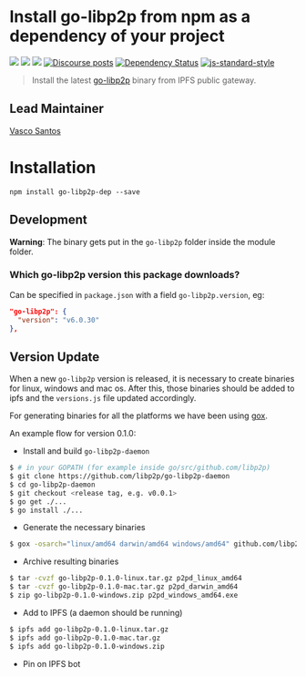 Install go-libp2p from npm as a dependency of your project
========================================================

[![](https://img.shields.io/badge/made%20by-Protocol%20Labs-blue.svg?style=flat-square)](http://protocol.ai)
[![](https://img.shields.io/badge/project-libp2p-yellow.svg?style=flat-square)](http://libp2p.io/)
[![](https://img.shields.io/badge/freenode-%23libp2p-yellow.svg?style=flat-square)](http://webchat.freenode.net/?channels=%23libp2p)
[![Discourse posts](https://img.shields.io/discourse/https/discuss.libp2p.io/posts.svg)](https://discuss.libp2p.io)
[![Dependency Status](https://david-dm.org/libp2p/npm-go-libp2p-dep.svg?style=flat-square)](https://david-dm.org/libp2p/npm-go-libp2p-dep)
[![js-standard-style](https://img.shields.io/badge/code%20style-standard-brightgreen.svg?style=flat-square)](https://github.com/feross/standard)

> Install the latest [go-libp2p](https://github.com/libp2p/go-libp2p/) binary from IPFS public gateway.

## Lead Maintainer

[Vasco Santos](https://github.com/vasco-santos)

# Installation

```
npm install go-libp2p-dep --save
```

## Development

**Warning**: The binary gets put in the `go-libp2p` folder inside the module folder.

### Which go-libp2p version this package downloads?

Can be specified in `package.json` with a field `go-libp2p.version`, eg:

```json
"go-libp2p": {
  "version": "v6.0.30"
},
```

## Version Update

When a new `go-libp2p` version is released, it is necessary to create binaries for linux, windows and mac os. After this, those binaries should be added to ipfs and the `versions.js` file updated accordingly.

For generating binaries for all the platforms we have been using [gox](https://github.com/mitchellh/gox).

An example flow for version 0.1.0:

- Install and build `go-libp2p-daemon`

```sh
$ # in your GOPATH (for example inside go/src/github.com/libp2p)
$ git clone https://github.com/libp2p/go-libp2p-daemon
$ cd go-libp2p-daemon
$ git checkout <release tag, e.g. v0.0.1>
$ go get ./...
$ go install ./...
```

- Generate the necessary binaries

```sh
$ gox -osarch="linux/amd64 darwin/amd64 windows/amd64" github.com/libp2p/go-libp2p-daemon/p2pd
```

- Archive resulting binaries

```sh
$ tar -cvzf go-libp2p-0.1.0-linux.tar.gz p2pd_linux_amd64
$ tar -cvzf go-libp2p-0.1.0-mac.tar.gz p2pd_darwin_amd64
$ zip go-libp2p-0.1.0-windows.zip p2pd_windows_amd64.exe
```

- Add to IPFS (a daemon should be running)

```sh
$ ipfs add go-libp2p-0.1.0-linux.tar.gz
$ ipfs add go-libp2p-0.1.0-mac.tar.gz
$ ipfs add go-libp2p-0.1.0-windows.zip
```

- Pin on IPFS bot